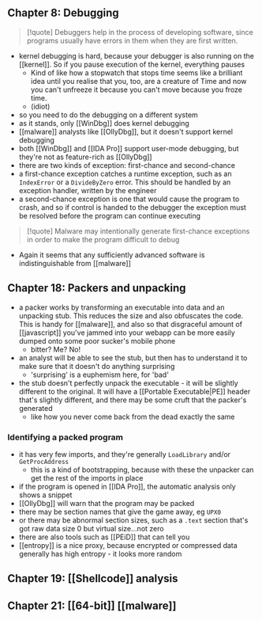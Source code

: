 ## Chapter 8: Debugging
>[!quote] Debuggers help in the process of developing software, since programs usually have errors in them when they are first written.
- kernel debugging is hard, because your debugger is also running on the [[kernel]]. So if you pause execution of the kernel, everything pauses
	- Kind of like how a stopwatch that stops time seems like a brilliant idea until you realise that you, too, are a creature of Time and now you can't unfreeze it because you can't move because you froze time.
	- (idiot)
- so you need to do the debugging on a different system
- as it stands, only [[WinDbg]] does kernel debugging
- [[malware]] analysts like [[OllyDbg]], but it doesn't support kernel debugging
- both [[WinDbg]] and [[IDA Pro]] support user-mode debugging, but they're not as feature-rich as [[OllyDbg]]
- there are two kinds of exception: first-chance and second-chance
- a first-chance exception catches a runtime exception, such as an `IndexError` or a `DivideByZero` error. This should be handled by an exception handler, written by the engineer
- a second-chance exception is one that would cause the program to crash, and so if control is handed to the debugger the exception must be resolved before the program can continue executing

>[!quote] Malware may intentionally generate first-chance exceptions in order to make the program difficult to debug

- Again it seems that any sufficiently advanced software is indistinguishable from [[malware]]
## Chapter 18: Packers and unpacking
- a packer works by transforming an executable into data and an unpacking stub. This reduces the size and also obfuscates the code. This is handy for [[malware]], and also so that disgraceful amount of [[javascript]] you've jammed into your webapp can be more easily dumped onto some poor sucker's mobile phone
	- bitter? Me? No!
- an analyst will be able to see the stub, but then has to understand it to make sure that it doesn't do anything surprising
	- 'surprising' is a euphemism here, for 'bad'
- the stub doesn't perfectly unpack the executable - it will be slightly different to the original. It will have a [[Portable Executable|PE]] header that's slightly different, and there may be some cruft that the packer's generated
	- like how you never come back from the dead exactly the same
### Identifying a packed program
- it has very few imports, and they're generally `LoadLibrary` and/or `GetProcAddress`
	- this is a kind of bootstrapping, because with these the unpacker can get the rest of the imports in place
- if the program is opened in [[IDA Pro]], the automatic analysis only shows a snippet
- [[OllyDbg]] will warn that the program may be packed
- there may be section names that give the game away, eg `UPX0`
- or there may be abnormal section sizes, such as a `.text` section that's got raw data size 0 but virtual size...not zero
- there are also tools such as [[PEiD]] that can tell you
- [[entropy]] is a nice proxy, because encrypted or compressed data generally has high entropy - it looks more random
## Chapter 19: [[Shellcode]] analysis
## Chapter 21: [[64-bit]] [[malware]]
